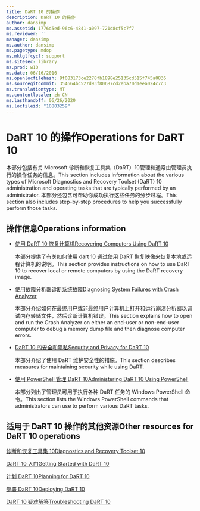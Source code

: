 ```yaml
---
title: DaRT 10 的操作
description: DaRT 10 的操作
author: dansimp
ms.assetid: 1776d5ed-96c6-4841-a097-721d8cf5c7f7
ms.reviewer: ''
manager: dansimp
ms.author: dansimp
ms.pagetype: mdop
ms.mktglfcycl: support
ms.sitesec: library
ms.prod: w10
ms.date: 06/16/2016
ms.openlocfilehash: 9f083173ce2278fb1898e25135cd515f745a0836
ms.sourcegitcommit: 354664bc527d93f80687cd2eba70d1eea024c7c3
ms.translationtype: MT
ms.contentlocale: zh-CN
ms.lasthandoff: 06/26/2020
ms.locfileid: "10803259"
---
```

# <span data-ttu-id="fc335-103">DaRT 10 的操作</span><span class="sxs-lookup"><span data-stu-id="fc335-103">Operations for DaRT 10</span></span>


<span data-ttu-id="fc335-104">本部分包括有关 Microsoft 诊断和恢复工具集（DaRT）10管理和通常由管理员执行的操作任务的信息。</span><span class="sxs-lookup"><span data-stu-id="fc335-104">This section includes information about the various types of Microsoft Diagnostics and Recovery Toolset (DaRT) 10 administration and operating tasks that are typically performed by an administrator.</span></span> <span data-ttu-id="fc335-105">本部分还包含可帮助你成功执行这些任务的分步过程。</span><span class="sxs-lookup"><span data-stu-id="fc335-105">This section also includes step-by-step procedures to help you successfully perform those tasks.</span></span>

## <span data-ttu-id="fc335-106">操作信息</span><span class="sxs-lookup"><span data-stu-id="fc335-106">Operations information</span></span>


-   [<span data-ttu-id="fc335-107">使用 DaRT 10 恢复计算机</span><span class="sxs-lookup"><span data-stu-id="fc335-107">Recovering Computers Using DaRT 10</span></span>](recovering-computers-using-dart-10.md)

    <span data-ttu-id="fc335-108">本部分提供了有关如何使用 dart 10 通过使用 DaRT 恢复映像来恢复本地或远程计算机的说明。</span><span class="sxs-lookup"><span data-stu-id="fc335-108">This section provides instructions on how to use DaRT 10 to recover local or remote computers by using the DaRT recovery image.</span></span>

-   [<span data-ttu-id="fc335-109">使用故障分析器诊断系统故障</span><span class="sxs-lookup"><span data-stu-id="fc335-109">Diagnosing System Failures with Crash Analyzer</span></span>](diagnosing-system-failures-with-crash-analyzer-dart-10.md)

    <span data-ttu-id="fc335-110">本部分介绍如何在最终用户或非最终用户计算机上打开和运行崩溃分析器以调试内存转储文件，然后诊断计算机错误。</span><span class="sxs-lookup"><span data-stu-id="fc335-110">This section explains how to open and run the Crash Analyzer on either an end-user or non-end-user computer to debug a memory dump file and then diagnose computer errors.</span></span>

-   [<span data-ttu-id="fc335-111">DaRT 10 的安全和隐私</span><span class="sxs-lookup"><span data-stu-id="fc335-111">Security and Privacy for DaRT 10</span></span>](security-and-privacy-for-dart-10.md)

    <span data-ttu-id="fc335-112">本部分介绍了使用 DaRT 维护安全性的措施。</span><span class="sxs-lookup"><span data-stu-id="fc335-112">This section describes measures for maintaining security while using DaRT.</span></span>

-   [<span data-ttu-id="fc335-113">使用 PowerShell 管理 DaRT 10</span><span class="sxs-lookup"><span data-stu-id="fc335-113">Administering DaRT 10 Using PowerShell</span></span>](administering-dart-10-using-powershell.md)

    <span data-ttu-id="fc335-114">本部分列出了管理员可用于执行各种 DaRT 任务的 Windows PowerShell 命令。</span><span class="sxs-lookup"><span data-stu-id="fc335-114">This section lists the Windows PowerShell commands that administrators can use to perform various DaRT tasks.</span></span>

## <span data-ttu-id="fc335-115">适用于 DaRT 10 操作的其他资源</span><span class="sxs-lookup"><span data-stu-id="fc335-115">Other resources for DaRT 10 operations</span></span>


[<span data-ttu-id="fc335-116">诊断和恢复工具集 10</span><span class="sxs-lookup"><span data-stu-id="fc335-116">Diagnostics and Recovery Toolset 10</span></span>](index.md)

[<span data-ttu-id="fc335-117">DaRT 10 入门</span><span class="sxs-lookup"><span data-stu-id="fc335-117">Getting Started with DaRT 10</span></span>](getting-started-with-dart-10.md)

[<span data-ttu-id="fc335-118">计划 DaRT 10</span><span class="sxs-lookup"><span data-stu-id="fc335-118">Planning for DaRT 10</span></span>](planning-for-dart-10.md)

[<span data-ttu-id="fc335-119">部署 DaRT 10</span><span class="sxs-lookup"><span data-stu-id="fc335-119">Deploying DaRT 10</span></span>](deploying-dart-10.md)

[<span data-ttu-id="fc335-120">DaRT 10 疑难解答</span><span class="sxs-lookup"><span data-stu-id="fc335-120">Troubleshooting DaRT 10</span></span>](troubleshooting-dart-10.md)

 

 





